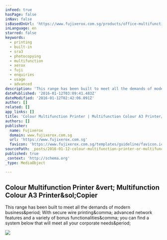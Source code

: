 ```yaml
---
inFeed: true
hasPage: false
inNav: false
isBasedOnUrl: 'https://www.fujixerox.com.sg/products/office-multifunction-printer-copier/colour'
inLanguage: en
starred: false
keywords:
  - printing
  - built-in
  - sra3
  - photocopying
  - multifunction
  - xerox
  - fuji
  - enquiries
  - usage
  - advanced
description: 'This range has been built to meet all the demands of modern business. With secure wire printing, advanced network features and a variety of bonus functionalities, you can find a system below that will meet all your corporate needs.'
datePublished: '2016-01-12T03:09:41.483Z'
dateModified: '2016-01-12T02:42:06.091Z'
author: []
related: []
app_links: []
title: 'Colour Multifunction Printer | Multifunction Colour A3 Printer/Copier'
authors: []
publisher:
  name: Fujixerox
  domain: www.fujixerox.com.sg
  url: 'https://www.fujixerox.com.sg'
  favicon: 'https://www.fujixerox.com.sg/templates/guideline/favicon.ico'
sourcePath: _posts/2016-01-12-colour-multifunction-printer-or-multifunction-colour-a3-print.md
published: true
_context: 'http://schema.org'
_type: MediaObject

---
```

<article style=""><h1>Colour Multifunction Printer &amp;vert; Multifunction Colour A3 Printer&amp;sol;Copier</h1><p>This range has been built to meet all the demands of modern business&amp;period; With secure wire printing&amp;comma; advanced network features and a variety of bonus functionalities&amp;comma; you can find a system below that will meet all your corporate needs&amp;period;</p><img src="https://www.fujixerox.com.sg/images/products/multi/thumb/DocuCentre-V%20C7775-thumb.jpg" /></article>
